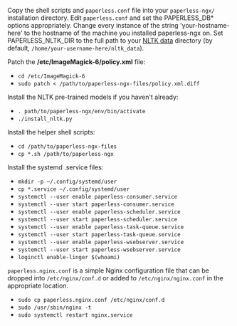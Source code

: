 Copy the shell scripts and `paperless.conf` file into your `paperless-ngx/` installation directory.  Edit `paperless.conf` and set the PAPERLESS_DB* options appropriately.  Change every instance of the string 'your-hostname-here' to the hostname of the machine you installed paperless-ngx on.  Set PAPERLESS_NLTK_DIR to the full path to your [NLTK data](https://www.nltk.org/data.html) directory (by default, `/home/your-username-here/nltk_data`).

Patch the __/etc/ImageMagick-6/policy.xml__ file:
* `cd /etc/ImageMagick-6`
* `sudo patch < /path/to/paperless-ngx-files/policy.xml.diff`

Install the NLTK pre-trained models if you haven't already:
* `. path/to/paperless-ngx/env/bin/activate`
* `./install_nltk.py`

Install the helper shell scripts:
* `cd /path/to/paperless-ngx-files`
* `cp *.sh /path/to/paperless-ngx`

Install the systemd .service files:
* `mkdir -p ~/.config/systemd/user`
* `cp *.service ~/.config/systemd/user`
* `systemctl --user enable paperless-consumer.service`
* `systemctl --user start paperless-consumer.service`
* `systemctl --user enable paperless-scheduler.service`
* `systemctl --user start paperless-scheduler.service`
* `systemctl --user enable paperless-task-queue.service`
* `systemctl --user start paperless-task-queue.service`
* `systemctl --user enable paperless-wsebserver.service`
* `systemctl --user start paperless-wsebserver.service`
* `loginctl enable-linger $(whoami)`

`paperless.nginx.conf` is a simple Nginx configuration file that can be dropped into `/etc/nginx/conf.d` or added to `/etc/nginx/nginx.conf` in the appropriate location.
* `sudo cp paperless.nginx.conf /etc/nginx/conf.d`
* `sudo /usr/sbin/nginx -t`
* `sudo systemctl restart nginx.service`

